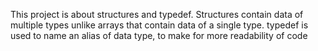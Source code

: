 This project is about structures and typedef.
Structures contain data of multiple types unlike arrays that contain data of a single type.
typedef is used to name an alias of data type, to make for more readability of code
